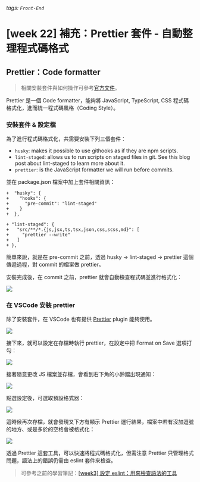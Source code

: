 ###### tags: `Front-End`
# [week 22] 補充：Prettier 套件 - 自動整理程式碼格式

## Prettier：Code formatter

> 相關安裝套件與如何操作可參考[官方文件](https://create-react-app.dev/docs/setting-up-your-editor/)。

Prettier 是一個 Code formatter，能夠將 JavaScript, TypeScript, CSS 程式碼格式化，進而統一程式碼風格（Coding Style）。

### 安裝套件 & 設定檔

為了進行程式碼格式化，共需要安裝下列三個套件：

- `husky`: makes it possible to use githooks as if they are npm scripts.
- `lint-staged`: allows us to run scripts on staged files in git. See this blog post about lint-staged to learn more about it.
- `prettier`: is the JavaScript formatter we will run before commits.

並在 package.json 檔案中加上套件相關資訊：

```json=
+  "husky": {
+    "hooks": {
+      "pre-commit": "lint-staged"
+    }
+  },

+ "lint-staged": {
+   "src/**/*.{js,jsx,ts,tsx,json,css,scss,md}": [
+     "prettier --write"
+   ]
+ },
```

簡單來說，就是在 pre-commit 之前，透過 husky -> lint-staged -> prettier 這個傳遞過程，對 commit 的檔案做 prettier。

安裝完成後，在 commit 之前，prettier 就會自動檢查程式碼並進行格式化：

![](https://i.imgur.com/JlV2aOS.png)

### 在 VSCode 安裝 prettier

除了安裝套件，在 VSCode 也有提供 [Prettier](https://marketplace.visualstudio.com/items?itemName=esbenp.prettier-vscode) plugin 能夠使用。

![](https://i.imgur.com/PBQKXwF.png)

接下來，就可以設定在存檔時執行 prettier，在設定中把 Format on Save 選項打勾：

![](https://i.imgur.com/OEF4TpC.png)

接著隨意更改 JS 檔案並存檔，會看到右下角的小鈴鐺出現通知：

![](https://i.imgur.com/vBbep8k.png)

點選設定後，可選取預設格式器：

![](https://i.imgur.com/w33Lf4T.png)

這時候再次存檔，就會發現又下方有顯示 Prettier 運行結果，檔案中若有沒加逗號的地方、或是多於的空格會被格式化：

![](https://i.imgur.com/1luVuIV.png)

透過 Prettier 這套工具，可以快速將程式碼格式化，但需注意 Prettier 只管理格式問題，語法上的錯誤仍需由 eslint 套件來檢查。

> 可參考之前的學習筆記：[[week3] 設定 eslint：用來檢查語法的工具](https://hackmd.io/@Heidi-Liu/note-eslint)